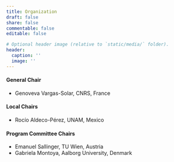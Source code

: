 ```yaml
---
title: Organization
draft: false
share: false
commentable: false
editable: false

# Optional header image (relative to `static/media/` folder).
header:
  caption: ''
  image: ''
---
```


#### General Chair
* Genoveva Vargas-Solar, CNRS, France
 
#### Local Chairs
* Rocío Aldeco-Pérez, UNAM, Mexico

#### Program Committee Chairs
* Emanuel Sallinger, TU Wien, Austria
* Gabriela Montoya, Aalborg University, Denmark

